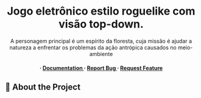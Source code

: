 <div align='center'>

<h1>Jogo eletrônico estilo roguelike com visão top-down.</h1>
<p>A personagem principal é um espírito da floresta, cuja missão é ajudar a natureza a enfrentar os problemas da ação antrópica causados no meio-ambiente</p>

<h4> <span> · </span> <a href="https://github.com/StarlitVienna/Flora Casus/blob/master/README.md"> Documentation </a> <span> · </span> <a href="https://github.com/StarlitVienna/Flora Casus/issues"> Report Bug </a> <span> · </span> <a href="https://github.com/StarlitVienna/Flora Casus/issues"> Request Feature </a> </h4>


</div>

## :star2: About the Project
